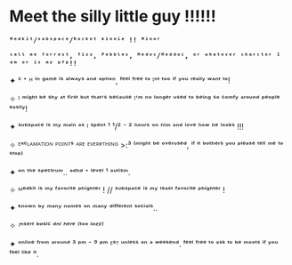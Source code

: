 # Meet the silly little guy !!!!!!
**`ᴹᵉᵈᵏⁱᵗ/ˢᵘᵇˢᵖᵃᶜᵉ/ᴿᵒᶜᵏᵉᵗ ᵏⁱⁿⁿⁱᵉ !! ᴹⁱⁿᵒʳ`**

**`ᶜᵃˡˡ ᵐᵉ ᶠᵒʳʳᵉˢᵗ, ᶠⁱᶻᶻ, ᴾᵉᵇᵇˡᵉˢ, ᴹᵉᵈᵒᶜ/ᴹᵉᵈᵈᵒᶜ, ᵒʳ ʷʰᵃᵗᵉᵛᵉʳ ᶜʰᵃʳᶜᵗᵉʳ ᴵ ᵃᵐ ᵒʳ ⁱˢ ᵐʸ ᵖᶠᵖ!!`**

✦ ᶜ ⁺ ᴴ ⁱⁿ ᵍᵃᵐᵉ ⁱˢ ᵃˡʷᵃʸˢ ᵃⁿᵈ ᵒᵖᵗⁱᵒⁿ, ᶠᵉᵉˡ ᶠʳᵉᵉ ᵗᵒ ᴵⁿᵗ ᵗᵒᵒ ⁱᶠ ʸᵒᵘ ʳᵉᵃˡˡʸ ʷᵃⁿᵗ ᵗᵒ!

✧ ᴵ ᵐⁱᵍʰᵗ ᵇᵉ ˢʰʸ ᵃᵗ ᶠⁱʳˢᵗ ᵇᵘᵗ ᵗʰᵃᵗ'ˢ ᵇᵉᶜᵃᵘˢᵉ ᴵ'ᵐ ⁿᵒ ˡᵒⁿᵍᵉʳ ᵘˢᵉᵈ ᵗᵒ ᵇᵉⁱⁿᵍ ˢᵒ ᶜᵒᵐᶠʸ ᵃʳᵒᵘⁿᵈ ᵖᵉᵒᵖˡᵉ ᵉᵃˢⁱˡʸ!

✦ ˢᵘᵇˢᵖᵃᶜᵉ ⁱˢ ᵐʸ ᵐᵃⁱⁿ ᵃˢ ᴵ ˢᵖᵉⁿᵗ ¹ ¹/² ⁻ ² ʰᵒᵘʳˢ ᵒⁿ ʰⁱᵐ ᵃⁿᵈ ˡᵒᵛᵉ ʰᵒʷ ʰᵉ ˡᵒᵒᵏˢ !!!

✧  ᴱˣᶜᴸᴬᴹᴬᵀᴵᴼᴺ ᴾᴼᴵᴺᵀˢ ᴬᴿᴱ ᴱⱽᴱᴿʸᵀᴴᴵᴺᴳ >:³ ⁽ᵐⁱᵍʰᵗ ᵇᵉ ᵒᵛᵉʳᵘˢᵉᵈ, ⁱᶠ ⁱᵗ ᵇᵒᵗʰᵉʳˢ ʸᵒᵘ ᵖˡᵉᵃˢᵉ ᵗᵉˡˡ ᵐᵉ ᵗᵒ ˢᵗᵒᵖ⁾

✦ ᵒⁿ ᵗʰᵉ ˢᵖᵉᶜᵗʳᵘᵐ.. ᵃᵈʰᵈ ⁺ ˡᵉᵛᵉˡ ¹ ᵃᵘᵗⁱˢᵐ. 

✧ ᴹᵉᵈᵏⁱᵗ ⁱˢ ᵐʸ ᶠᵃᵛᵒʳⁱᵗᵉ ᵖʰⁱᵍʰᵗᵉʳ ! // ˢᵘᵇˢᵖᵃᶜᵉ ⁱˢ ᵐʸ ˡᵉᵃˢᵗ ᶠᵃᵛᵒʳⁱᵗᵉ ᵖʰⁱᵍʰᵗᵉʳ !

✦ ᵏⁿᵒʷⁿ ᵇʸ ᵐᵃⁿʸ ⁿᵃᵐᵉˢ ᵒⁿ ᵐᵃⁿʸ ᵈⁱᶠᶠᵉʳᵉⁿᵗ ˢᵒᶜⁱᵃˡˢ..

✧ *ᴵⁿˢᵉʳᵗ ᵇᵃˢⁱᶜ ᵈⁿⁱ ʰᵉʳᵉ ⁽ᵗᵒᵒ ˡᵃᶻʸ⁾*

✦ ᵒⁿˡⁱⁿᵉ ᶠʳᵒᵐ ᵃʳᵒᵘⁿᵈ ³ ᵖᵐ ⁻ ⁹ ᵖᵐ ᴱˢᵀ ᵘⁿˡᵉˢˢ ᵒⁿ ᵃ ʷᵉᵉᵏᵉⁿᵈ. ᶠᵉᵉˡ ᶠʳᵉᵉ ᵗᵒ ᵃˢᵏ ᵗᵒ ᵇᵉ ᵐᵒᵒᵗˢ ⁱᶠ ʸᵒᵘ ᶠᵉᵉˡ ˡⁱᵏᵉ ⁱᵗ.
<!--
**pxstarrunt/pxstarrunt** is a ✨ _special_ ✨ repository because its `README.md` (this file) appears on your GitHub profile.

Here are some ideas to get you started:

- 🔭 I’m currently working on ...
- 🌱 I’m currently learning ...
- 👯 I’m looking to collaborate on ...
- 🤔 I’m looking for help with ...
- 💬 Ask me about ...
- 📫 How to reach me: ...
- 😄 Pronouns: ...
- ⚡ Fun fact: ...
-->
